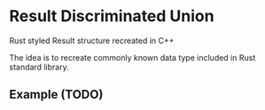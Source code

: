 # Result Discriminated Union

Rust styled Result structure recreated in C++

The idea is to recreate commonly known data type included
in Rust standard library.

## Example (TODO)